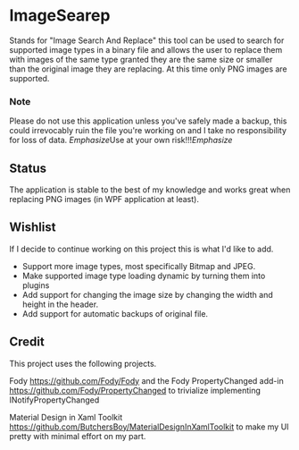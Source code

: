 # ImageSearep
Stands for "Image Search And Replace" this tool can be used to search for supported image types in a binary file and allows the user to replace them with images of the same type granted they are the same size or smaller than the original image they are replacing.  At this time only PNG images are supported.

### Note
Please do not use this application unless you've safely made a backup, this could irrevocably ruin the file you're working on and I take no responsibility for loss of data.  *Emphasize*Use at your own risk!!!*Emphasize*

## Status
The application is stable to the best of my knowledge and works great when replacing PNG images (in WPF application at least).

## Wishlist
If I decide to continue working on this project this is what I'd like to add.
* Support more image types, most specifically Bitmap and JPEG.
* Make supported image type loading dynamic by turning them into plugins
* Add support for changing the image size by changing the width and height in the header.
* Add support for automatic backups of original file.

## Credit
This project uses the following projects.

Fody https://github.com/Fody/Fody and the Fody PropertyChanged add-in https://github.com/Fody/PropertyChanged to trivialize implementing INotifyPropertyChanged

Material Design in Xaml Toolkit https://github.com/ButchersBoy/MaterialDesignInXamlToolkit to make my UI pretty with minimal effort on my part.

